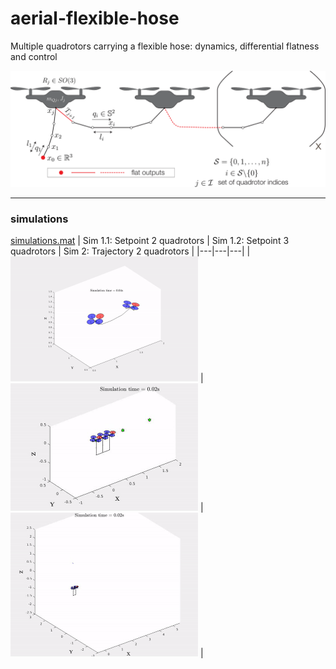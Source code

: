 # aerial-flexible-hose
Multiple quadrotors carrying a flexible hose: dynamics, differential flatness and control


<img src="./media/diff-flat.png" width="600"  />


***
### simulations
[simulations.mat](https://drive.google.com/open?id=1orp8ZG4U23B6Hyn9AXAL7uglj7Fyrver)
|  Sim 1.1: Setpoint 2 quadrotors  | Sim 1.2: Setpoint 3 quadrotors  | Sim 2: Trajectory 2 quadrotors |
|---|---|---|
|  <img src="./media/sim1.gif" width="300"  /> |  <img src="./media/sim2.gif" width="300"  /> | <img src="./media/sim3.gif" width="300"  /> |


